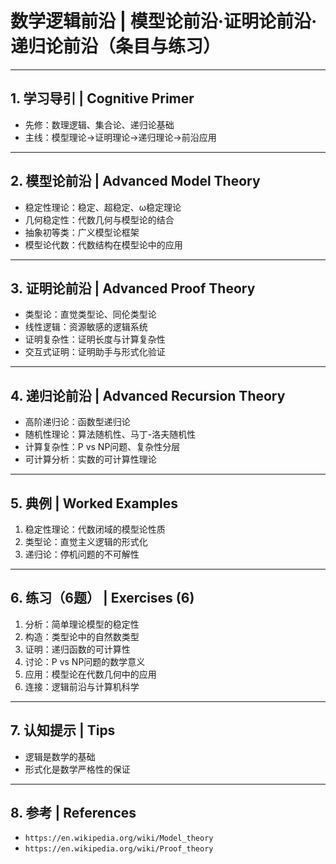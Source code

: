 # 数学逻辑前沿 | 模型论前沿·证明论前沿·递归论前沿（条目与练习）

---

## 1. 学习导引 | Cognitive Primer

- 先修：数理逻辑、集合论、递归论基础
- 主线：模型理论→证明理论→递归理论→前沿应用

---

## 2. 模型论前沿 | Advanced Model Theory

- 稳定性理论：稳定、超稳定、ω稳定理论
- 几何稳定性：代数几何与模型论的结合
- 抽象初等类：广义模型论框架
- 模型论代数：代数结构在模型论中的应用

---

## 3. 证明论前沿 | Advanced Proof Theory

- 类型论：直觉类型论、同伦类型论
- 线性逻辑：资源敏感的逻辑系统
- 证明复杂性：证明长度与计算复杂性
- 交互式证明：证明助手与形式化验证

---

## 4. 递归论前沿 | Advanced Recursion Theory

- 高阶递归论：函数型递归论
- 随机性理论：算法随机性、马丁-洛夫随机性
- 计算复杂性：P vs NP问题、复杂性分层
- 可计算分析：实数的可计算性理论

---

## 5. 典例 | Worked Examples

1) 稳定性理论：代数闭域的模型论性质
2) 类型论：直觉主义逻辑的形式化
3) 递归论：停机问题的不可解性

---

## 6. 练习（6题） | Exercises (6)

1) 分析：简单理论模型的稳定性
2) 构造：类型论中的自然数类型
3) 证明：递归函数的可计算性
4) 讨论：P vs NP问题的数学意义
5) 应用：模型论在代数几何中的应用
6) 连接：逻辑前沿与计算机科学

---

## 7. 认知提示 | Tips

- 逻辑是数学的基础
- 形式化是数学严格性的保证

---

## 8. 参考 | References

- `https://en.wikipedia.org/wiki/Model_theory`
- `https://en.wikipedia.org/wiki/Proof_theory`
